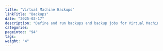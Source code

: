 ```yaml
---
title: "Virtual Machine Backups"
linkTitle: "Backups"
date: "2025-02-17"
description: "Define and run backups and backup jobs for Virtual Machines"
categories:
pageintoc: "94"
tags:
weight: "4"
---
```


<a id="vm-backup"></a>

<!--# Virtual Machine Backups -->














